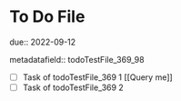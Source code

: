# To Do File

due:: 2022-09-12

metadatafield:: todoTestFile_369\_98

- [ ] Task of todoTestFile_369 1 [[Query me]]
- [ ] Task of todoTestFile_369 2
